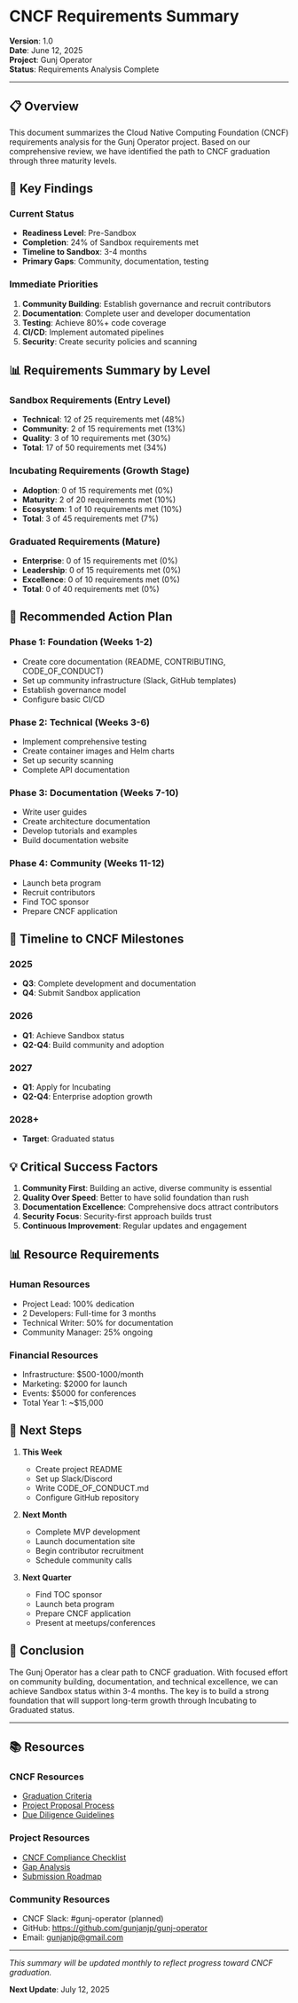 # CNCF Requirements Summary

**Version**: 1.0  
**Date**: June 12, 2025  
**Project**: Gunj Operator  
**Status**: Requirements Analysis Complete  

---

## 📋 Overview

This document summarizes the Cloud Native Computing Foundation (CNCF) requirements analysis for the Gunj Operator project. Based on our comprehensive review, we have identified the path to CNCF graduation through three maturity levels.

## 🎯 Key Findings

### Current Status
- **Readiness Level**: Pre-Sandbox
- **Completion**: 24% of Sandbox requirements met
- **Timeline to Sandbox**: 3-4 months
- **Primary Gaps**: Community, documentation, testing

### Immediate Priorities
1. **Community Building**: Establish governance and recruit contributors
2. **Documentation**: Complete user and developer documentation
3. **Testing**: Achieve 80%+ code coverage
4. **CI/CD**: Implement automated pipelines
5. **Security**: Create security policies and scanning

## 📊 Requirements Summary by Level

### Sandbox Requirements (Entry Level)
- **Technical**: 12 of 25 requirements met (48%)
- **Community**: 2 of 15 requirements met (13%)
- **Quality**: 3 of 10 requirements met (30%)
- **Total**: 17 of 50 requirements met (34%)

### Incubating Requirements (Growth Stage)
- **Adoption**: 0 of 15 requirements met (0%)
- **Maturity**: 2 of 20 requirements met (10%)
- **Ecosystem**: 1 of 10 requirements met (10%)
- **Total**: 3 of 45 requirements met (7%)

### Graduated Requirements (Mature)
- **Enterprise**: 0 of 15 requirements met (0%)
- **Leadership**: 0 of 15 requirements met (0%)
- **Excellence**: 0 of 10 requirements met (0%)
- **Total**: 0 of 40 requirements met (0%)

## 🚀 Recommended Action Plan

### Phase 1: Foundation (Weeks 1-2)
- Create core documentation (README, CONTRIBUTING, CODE_OF_CONDUCT)
- Set up community infrastructure (Slack, GitHub templates)
- Establish governance model
- Configure basic CI/CD

### Phase 2: Technical (Weeks 3-6)
- Implement comprehensive testing
- Create container images and Helm charts
- Set up security scanning
- Complete API documentation

### Phase 3: Documentation (Weeks 7-10)
- Write user guides
- Create architecture documentation
- Develop tutorials and examples
- Build documentation website

### Phase 4: Community (Weeks 11-12)
- Launch beta program
- Recruit contributors
- Find TOC sponsor
- Prepare CNCF application

## 📅 Timeline to CNCF Milestones

### 2025
- **Q3**: Complete development and documentation
- **Q4**: Submit Sandbox application

### 2026
- **Q1**: Achieve Sandbox status
- **Q2-Q4**: Build community and adoption

### 2027
- **Q1**: Apply for Incubating
- **Q2-Q4**: Enterprise adoption growth

### 2028+
- **Target**: Graduated status

## 💡 Critical Success Factors

1. **Community First**: Building an active, diverse community is essential
2. **Quality Over Speed**: Better to have solid foundation than rush
3. **Documentation Excellence**: Comprehensive docs attract contributors
4. **Security Focus**: Security-first approach builds trust
5. **Continuous Improvement**: Regular updates and engagement

## 📊 Resource Requirements

### Human Resources
- Project Lead: 100% dedication
- 2 Developers: Full-time for 3 months
- Technical Writer: 50% for documentation
- Community Manager: 25% ongoing

### Financial Resources
- Infrastructure: $500-1000/month
- Marketing: $2000 for launch
- Events: $5000 for conferences
- Total Year 1: ~$15,000

## 🎯 Next Steps

1. **This Week**
   - Create project README
   - Set up Slack/Discord
   - Write CODE_OF_CONDUCT.md
   - Configure GitHub repository

2. **Next Month**
   - Complete MVP development
   - Launch documentation site
   - Begin contributor recruitment
   - Schedule community calls

3. **Next Quarter**
   - Find TOC sponsor
   - Launch beta program
   - Prepare CNCF application
   - Present at meetups/conferences

## 📝 Conclusion

The Gunj Operator has a clear path to CNCF graduation. With focused effort on community building, documentation, and technical excellence, we can achieve Sandbox status within 3-4 months. The key is to build a strong foundation that will support long-term growth through Incubating to Graduated status.

---

## 📚 Resources

### CNCF Resources
- [Graduation Criteria](https://github.com/cncf/toc/blob/main/process/graduation_criteria.md)
- [Project Proposal Process](https://github.com/cncf/toc/blob/main/process/project_proposals.md)
- [Due Diligence Guidelines](https://github.com/cncf/toc/blob/main/process/dd_review_template.md)

### Project Resources
- [CNCF Compliance Checklist](./cncf-compliance-checklist.md)
- [Gap Analysis](./cncf-gap-analysis.md)
- [Submission Roadmap](./cncf-submission-roadmap.md)

### Community Resources
- CNCF Slack: #gunj-operator (planned)
- GitHub: https://github.com/gunjanjp/gunj-operator
- Email: gunjanjp@gmail.com

---

*This summary will be updated monthly to reflect progress toward CNCF graduation.*

**Next Update**: July 12, 2025
